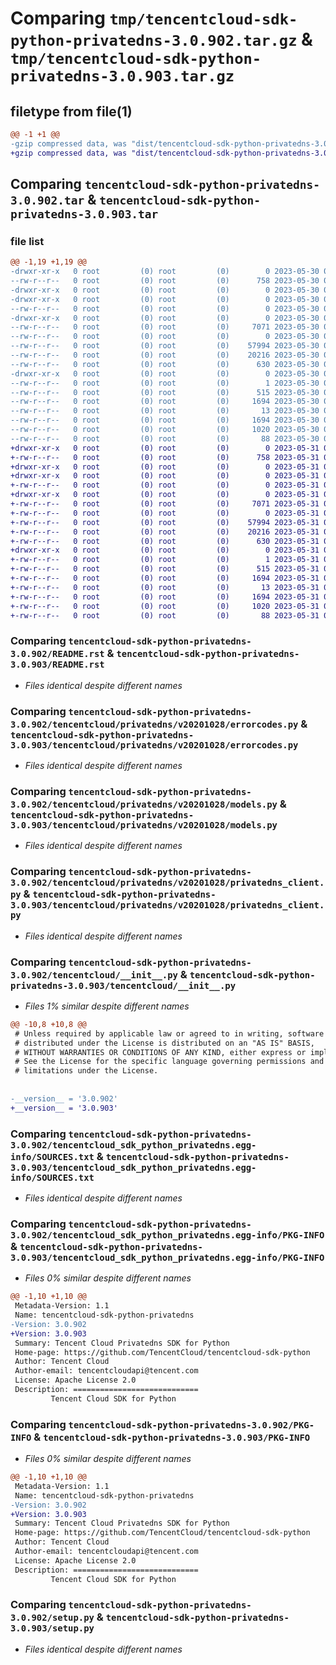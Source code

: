 # Comparing `tmp/tencentcloud-sdk-python-privatedns-3.0.902.tar.gz` & `tmp/tencentcloud-sdk-python-privatedns-3.0.903.tar.gz`

## filetype from file(1)

```diff
@@ -1 +1 @@
-gzip compressed data, was "dist/tencentcloud-sdk-python-privatedns-3.0.902.tar", last modified: Tue May 30 00:29:34 2023, max compression
+gzip compressed data, was "dist/tencentcloud-sdk-python-privatedns-3.0.903.tar", last modified: Wed May 31 02:17:43 2023, max compression
```

## Comparing `tencentcloud-sdk-python-privatedns-3.0.902.tar` & `tencentcloud-sdk-python-privatedns-3.0.903.tar`

### file list

```diff
@@ -1,19 +1,19 @@
-drwxr-xr-x   0 root         (0) root         (0)        0 2023-05-30 00:29:34.000000 tencentcloud-sdk-python-privatedns-3.0.902/
--rw-r--r--   0 root         (0) root         (0)      758 2023-05-30 00:29:34.000000 tencentcloud-sdk-python-privatedns-3.0.902/README.rst
-drwxr-xr-x   0 root         (0) root         (0)        0 2023-05-30 00:29:34.000000 tencentcloud-sdk-python-privatedns-3.0.902/tencentcloud/
-drwxr-xr-x   0 root         (0) root         (0)        0 2023-05-30 00:29:34.000000 tencentcloud-sdk-python-privatedns-3.0.902/tencentcloud/privatedns/
--rw-r--r--   0 root         (0) root         (0)        0 2023-05-30 00:29:34.000000 tencentcloud-sdk-python-privatedns-3.0.902/tencentcloud/privatedns/__init__.py
-drwxr-xr-x   0 root         (0) root         (0)        0 2023-05-30 00:29:34.000000 tencentcloud-sdk-python-privatedns-3.0.902/tencentcloud/privatedns/v20201028/
--rw-r--r--   0 root         (0) root         (0)     7071 2023-05-30 00:29:34.000000 tencentcloud-sdk-python-privatedns-3.0.902/tencentcloud/privatedns/v20201028/errorcodes.py
--rw-r--r--   0 root         (0) root         (0)        0 2023-05-30 00:29:34.000000 tencentcloud-sdk-python-privatedns-3.0.902/tencentcloud/privatedns/v20201028/__init__.py
--rw-r--r--   0 root         (0) root         (0)    57994 2023-05-30 00:29:34.000000 tencentcloud-sdk-python-privatedns-3.0.902/tencentcloud/privatedns/v20201028/models.py
--rw-r--r--   0 root         (0) root         (0)    20216 2023-05-30 00:29:34.000000 tencentcloud-sdk-python-privatedns-3.0.902/tencentcloud/privatedns/v20201028/privatedns_client.py
--rw-r--r--   0 root         (0) root         (0)      630 2023-05-30 00:29:34.000000 tencentcloud-sdk-python-privatedns-3.0.902/tencentcloud/__init__.py
-drwxr-xr-x   0 root         (0) root         (0)        0 2023-05-30 00:29:34.000000 tencentcloud-sdk-python-privatedns-3.0.902/tencentcloud_sdk_python_privatedns.egg-info/
--rw-r--r--   0 root         (0) root         (0)        1 2023-05-30 00:29:34.000000 tencentcloud-sdk-python-privatedns-3.0.902/tencentcloud_sdk_python_privatedns.egg-info/dependency_links.txt
--rw-r--r--   0 root         (0) root         (0)      515 2023-05-30 00:29:34.000000 tencentcloud-sdk-python-privatedns-3.0.902/tencentcloud_sdk_python_privatedns.egg-info/SOURCES.txt
--rw-r--r--   0 root         (0) root         (0)     1694 2023-05-30 00:29:34.000000 tencentcloud-sdk-python-privatedns-3.0.902/tencentcloud_sdk_python_privatedns.egg-info/PKG-INFO
--rw-r--r--   0 root         (0) root         (0)       13 2023-05-30 00:29:34.000000 tencentcloud-sdk-python-privatedns-3.0.902/tencentcloud_sdk_python_privatedns.egg-info/top_level.txt
--rw-r--r--   0 root         (0) root         (0)     1694 2023-05-30 00:29:34.000000 tencentcloud-sdk-python-privatedns-3.0.902/PKG-INFO
--rw-r--r--   0 root         (0) root         (0)     1020 2023-05-30 00:29:34.000000 tencentcloud-sdk-python-privatedns-3.0.902/setup.py
--rw-r--r--   0 root         (0) root         (0)       88 2023-05-30 00:29:34.000000 tencentcloud-sdk-python-privatedns-3.0.902/setup.cfg
+drwxr-xr-x   0 root         (0) root         (0)        0 2023-05-31 02:17:43.000000 tencentcloud-sdk-python-privatedns-3.0.903/
+-rw-r--r--   0 root         (0) root         (0)      758 2023-05-31 02:17:43.000000 tencentcloud-sdk-python-privatedns-3.0.903/README.rst
+drwxr-xr-x   0 root         (0) root         (0)        0 2023-05-31 02:17:43.000000 tencentcloud-sdk-python-privatedns-3.0.903/tencentcloud/
+drwxr-xr-x   0 root         (0) root         (0)        0 2023-05-31 02:17:43.000000 tencentcloud-sdk-python-privatedns-3.0.903/tencentcloud/privatedns/
+-rw-r--r--   0 root         (0) root         (0)        0 2023-05-31 02:17:43.000000 tencentcloud-sdk-python-privatedns-3.0.903/tencentcloud/privatedns/__init__.py
+drwxr-xr-x   0 root         (0) root         (0)        0 2023-05-31 02:17:43.000000 tencentcloud-sdk-python-privatedns-3.0.903/tencentcloud/privatedns/v20201028/
+-rw-r--r--   0 root         (0) root         (0)     7071 2023-05-31 02:17:43.000000 tencentcloud-sdk-python-privatedns-3.0.903/tencentcloud/privatedns/v20201028/errorcodes.py
+-rw-r--r--   0 root         (0) root         (0)        0 2023-05-31 02:17:43.000000 tencentcloud-sdk-python-privatedns-3.0.903/tencentcloud/privatedns/v20201028/__init__.py
+-rw-r--r--   0 root         (0) root         (0)    57994 2023-05-31 02:17:43.000000 tencentcloud-sdk-python-privatedns-3.0.903/tencentcloud/privatedns/v20201028/models.py
+-rw-r--r--   0 root         (0) root         (0)    20216 2023-05-31 02:17:43.000000 tencentcloud-sdk-python-privatedns-3.0.903/tencentcloud/privatedns/v20201028/privatedns_client.py
+-rw-r--r--   0 root         (0) root         (0)      630 2023-05-31 02:17:43.000000 tencentcloud-sdk-python-privatedns-3.0.903/tencentcloud/__init__.py
+drwxr-xr-x   0 root         (0) root         (0)        0 2023-05-31 02:17:43.000000 tencentcloud-sdk-python-privatedns-3.0.903/tencentcloud_sdk_python_privatedns.egg-info/
+-rw-r--r--   0 root         (0) root         (0)        1 2023-05-31 02:17:43.000000 tencentcloud-sdk-python-privatedns-3.0.903/tencentcloud_sdk_python_privatedns.egg-info/dependency_links.txt
+-rw-r--r--   0 root         (0) root         (0)      515 2023-05-31 02:17:43.000000 tencentcloud-sdk-python-privatedns-3.0.903/tencentcloud_sdk_python_privatedns.egg-info/SOURCES.txt
+-rw-r--r--   0 root         (0) root         (0)     1694 2023-05-31 02:17:43.000000 tencentcloud-sdk-python-privatedns-3.0.903/tencentcloud_sdk_python_privatedns.egg-info/PKG-INFO
+-rw-r--r--   0 root         (0) root         (0)       13 2023-05-31 02:17:43.000000 tencentcloud-sdk-python-privatedns-3.0.903/tencentcloud_sdk_python_privatedns.egg-info/top_level.txt
+-rw-r--r--   0 root         (0) root         (0)     1694 2023-05-31 02:17:43.000000 tencentcloud-sdk-python-privatedns-3.0.903/PKG-INFO
+-rw-r--r--   0 root         (0) root         (0)     1020 2023-05-31 02:17:43.000000 tencentcloud-sdk-python-privatedns-3.0.903/setup.py
+-rw-r--r--   0 root         (0) root         (0)       88 2023-05-31 02:17:43.000000 tencentcloud-sdk-python-privatedns-3.0.903/setup.cfg
```

### Comparing `tencentcloud-sdk-python-privatedns-3.0.902/README.rst` & `tencentcloud-sdk-python-privatedns-3.0.903/README.rst`

 * *Files identical despite different names*

### Comparing `tencentcloud-sdk-python-privatedns-3.0.902/tencentcloud/privatedns/v20201028/errorcodes.py` & `tencentcloud-sdk-python-privatedns-3.0.903/tencentcloud/privatedns/v20201028/errorcodes.py`

 * *Files identical despite different names*

### Comparing `tencentcloud-sdk-python-privatedns-3.0.902/tencentcloud/privatedns/v20201028/models.py` & `tencentcloud-sdk-python-privatedns-3.0.903/tencentcloud/privatedns/v20201028/models.py`

 * *Files identical despite different names*

### Comparing `tencentcloud-sdk-python-privatedns-3.0.902/tencentcloud/privatedns/v20201028/privatedns_client.py` & `tencentcloud-sdk-python-privatedns-3.0.903/tencentcloud/privatedns/v20201028/privatedns_client.py`

 * *Files identical despite different names*

### Comparing `tencentcloud-sdk-python-privatedns-3.0.902/tencentcloud/__init__.py` & `tencentcloud-sdk-python-privatedns-3.0.903/tencentcloud/__init__.py`

 * *Files 1% similar despite different names*

```diff
@@ -10,8 +10,8 @@
 # Unless required by applicable law or agreed to in writing, software
 # distributed under the License is distributed on an "AS IS" BASIS,
 # WITHOUT WARRANTIES OR CONDITIONS OF ANY KIND, either express or implied.
 # See the License for the specific language governing permissions and
 # limitations under the License.
 
 
-__version__ = '3.0.902'
+__version__ = '3.0.903'
```

### Comparing `tencentcloud-sdk-python-privatedns-3.0.902/tencentcloud_sdk_python_privatedns.egg-info/SOURCES.txt` & `tencentcloud-sdk-python-privatedns-3.0.903/tencentcloud_sdk_python_privatedns.egg-info/SOURCES.txt`

 * *Files identical despite different names*

### Comparing `tencentcloud-sdk-python-privatedns-3.0.902/tencentcloud_sdk_python_privatedns.egg-info/PKG-INFO` & `tencentcloud-sdk-python-privatedns-3.0.903/tencentcloud_sdk_python_privatedns.egg-info/PKG-INFO`

 * *Files 0% similar despite different names*

```diff
@@ -1,10 +1,10 @@
 Metadata-Version: 1.1
 Name: tencentcloud-sdk-python-privatedns
-Version: 3.0.902
+Version: 3.0.903
 Summary: Tencent Cloud Privatedns SDK for Python
 Home-page: https://github.com/TencentCloud/tencentcloud-sdk-python
 Author: Tencent Cloud
 Author-email: tencentcloudapi@tencent.com
 License: Apache License 2.0
 Description: ============================
         Tencent Cloud SDK for Python
```

### Comparing `tencentcloud-sdk-python-privatedns-3.0.902/PKG-INFO` & `tencentcloud-sdk-python-privatedns-3.0.903/PKG-INFO`

 * *Files 0% similar despite different names*

```diff
@@ -1,10 +1,10 @@
 Metadata-Version: 1.1
 Name: tencentcloud-sdk-python-privatedns
-Version: 3.0.902
+Version: 3.0.903
 Summary: Tencent Cloud Privatedns SDK for Python
 Home-page: https://github.com/TencentCloud/tencentcloud-sdk-python
 Author: Tencent Cloud
 Author-email: tencentcloudapi@tencent.com
 License: Apache License 2.0
 Description: ============================
         Tencent Cloud SDK for Python
```

### Comparing `tencentcloud-sdk-python-privatedns-3.0.902/setup.py` & `tencentcloud-sdk-python-privatedns-3.0.903/setup.py`

 * *Files identical despite different names*

